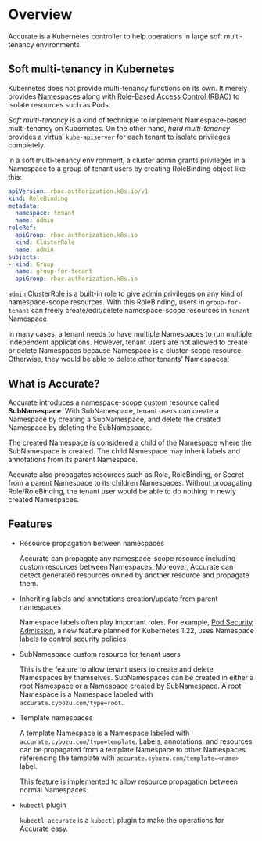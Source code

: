 # Overview

Accurate is a Kubernetes controller to help operations in large soft multi-tenancy environments.

## Soft multi-tenancy in Kubernetes

Kubernetes does not provide multi-tenancy functions on its own.
It merely provides [Namespaces][Namespace] along with [Role-Based Access Control (RBAC)][RBAC] to isolate resources such as Pods.

_Soft multi-tenancy_ is a kind of technique to implement Namespace-based multi-tenancy on Kubernetes.
On the other hand, _hard multi-tenancy_ provides a virtual `kube-apiserver` for each tenant to isolate privileges completely.

In a soft multi-tenancy environment, a cluster admin grants privileges in a Namespace to a group of tenant users by creating RoleBinding object like this:

```yaml
apiVersion: rbac.authorization.k8s.io/v1
kind: RoleBinding
metadata:
  namespace: tenant
  name: admin
roleRef:
  apiGroup: rbac.authorization.k8s.io
  kind: ClusterRole
  name: admin
subjects:
- kind: Group
  name: group-for-tenant
  apiGroup: rbac.authorization.k8s.io
```

`admin` ClusterRole is [a built-in role](https://kubernetes.io/docs/reference/access-authn-authz/rbac/#user-facing-roles) to give admin privileges on any kind of namespace-scope resources.
With this RoleBinding, users in `group-for-tenant` can freely create/edit/delete namespace-scope resources in `tenant` Namespace.

In many cases, a tenant needs to have multiple Namespaces to run multiple independent applications.
However, tenant users are not allowed to create or delete Namespaces because Namespace is a cluster-scope resource.
Otherwise, they would be able to delete other tenants' Namespaces!

## What is Accurate?

Accurate introduces a namespace-scope custom resource called **SubNamespace**.
With SubNamespace, tenant users can create a Namespace by creating a SubNamespace, and delete the created Namespace by deleting the SubNamespace.

The created Namespace is considered a child of the Namespace where the SubNamespace is created.
The child Namespace may inherit labels and annotations from its parent Namespace.

Accurate also propagates resources such as Role, RoleBinding, or Secret from a parent Namespace to its children Namespaces.
Without propagating Role/RoleBinding, the tenant user would be able to do nothing in newly created Namespaces.

## Features

- Resource propagation between namespaces

    Accurate can propagate any namespace-scope resource including custom resources between Namespaces.
    Moreover, Accurate can detect generated resources owned by another resource and propagate them.

- Inheriting labels and annotations creation/update from parent namespaces

    Namespace labels often play important roles.
    For example, [Pod Security Admission](https://github.com/kubernetes/website/blob/dev-1.22/content/en/docs/concepts/security/pod-security-admission.md#pod-security-admission-labels-for-namespaces), a new feature planned for Kubernetes 1.22, uses Namespace labels to control security policies.

- SubNamespace custom resource for tenant users

    This is the feature to allow tenant users to create and delete Namespaces by themselves.
    SubNamespaces can be created in either a root Namespace or a Namespace created by SubNamespace.
    A root Namespace is a Namespace labeled with `accurate.cybozu.com/type=root`.

- Template namespaces

    A template Namespace is a Namespace labeled with `accurate.cybozu.com/type=template`.
    Labels, annotations, and resources can be propagated from a template Namespace to other Namespaces referencing the template with `accurate.cybozu.com/template=<name>` label.

    This feature is implemented to allow resource propagation between normal Namespaces.

- `kubectl` plugin

    `kubectl-accurate` is a `kubectl` plugin to make the operations for Accurate easy.

[Namespace]: https://kubernetes.io/docs/concepts/overview/working-with-objects/namespaces/
[RBAC]: https://kubernetes.io/docs/reference/access-authn-authz/rbac/
